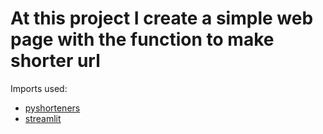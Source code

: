 <h1>At this project I create a simple web page with the function to make shorter url</h1>

Imports used:
<ul>
  <li><a href="https://pyshorteners.readthedocs.io/en/latest/">pyshorteners</a></li>
  <li><a href="https://github.com/streamlit/streamlit.git">streamlit</a></li>
</ul>
